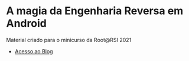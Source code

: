 # A magia da Engenharia Reversa em Android

Material criado para o minicurso da Root@RSI 2021

  - <a href="https://darknenblack.github.io/RevEng-Android/">Acesso ao Blog</a>


